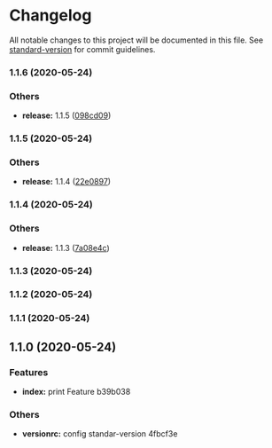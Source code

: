 # Changelog

All notable changes to this project will be documented in this file. See [standard-version](https://github.com/conventional-changelog/standard-version) for commit guidelines.

### 1.1.6 (2020-05-24)


### Others

* **release:** 1.1.5 ([098cd09](https://github.com/roddyvitali/version/commit/098cd09b224456e8cfcb3bf29dc3be8941bb2d02))

### 1.1.5 (2020-05-24)


### Others

* **release:** 1.1.4 ([22e0897](https://github.com/roddyvitali/version/commit/22e08970ce9ebd33727801c46aa4b7b6d37b23af))

### 1.1.4 (2020-05-24)


### Others

* **release:** 1.1.3 ([7a08e4c](https://github.com/roddyvitali/version/commit/7a08e4cea678d29f7af6075cb6f5639565e7a3ad))

### 1.1.3 (2020-05-24)

### 1.1.2 (2020-05-24)

### 1.1.1 (2020-05-24)

## 1.1.0 (2020-05-24)


### Features

* **index:** print Feature b39b038


### Others

* **versionrc:** config standar-version 4fbcf3e
